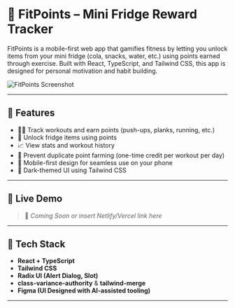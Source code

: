 # 🧊 FitPoints – Mini Fridge Reward Tracker

FitPoints is a mobile-first web app that gamifies fitness by letting you unlock items from your mini fridge (cola, snacks, water, etc.) using points earned through exercise. Built with React, TypeScript, and Tailwind CSS, this app is designed for personal motivation and habit building.

![FitPoints Screenshot](./screenshot.png) <!-- Optional: Add your own screenshot -->

---

## 🚀 Features

- 🏋️‍♂️ Track workouts and earn points (push-ups, planks, running, etc.)
- 🥤 Unlock fridge items using points
- 📈 View stats and workout history
- 🎯 Prevent duplicate point farming (one-time credit per workout per day)
- 📱 Mobile-first design for seamless use on your phone
- 🌙 Dark-themed UI using Tailwind CSS

---

## 📲 Live Demo

> 🔗 _Coming Soon or insert Netlify/Vercel link here_

---

## 🧪 Tech Stack

- **React + TypeScript**
- **Tailwind CSS**
- **Radix UI (Alert Dialog, Slot)**
- **class-variance-authority** & **tailwind-merge**
- **Figma (UI Designed with AI-assisted tooling)**

---

